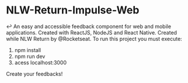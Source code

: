 # NLW-Return-Impulse-Web
↩ An easy and accessible feedback component for web and mobile applications. Created with ReactJS, NodeJS and React Native. Created while NLW Return by @Rocketseat.
To run this project you must execute:
  1. npm install
  2. npm run dev
  3. acess localhost:3000

Create your feedbacks!
